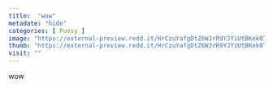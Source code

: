 ```yaml
---
title:  "wow"
metadate: "hide"
categories: [ Pussy ]
image: "https://external-preview.redd.it/HrCzuYafgDtZ6WJrR9YJYiUtBKek0TfBRiVPUmwDgb4.jpg?auto=webp&s=9a6a889f09dee5561f6f4aa129448aecdba86733"
thumb: "https://external-preview.redd.it/HrCzuYafgDtZ6WJrR9YJYiUtBKek0TfBRiVPUmwDgb4.jpg?width=640&crop=smart&auto=webp&s=4ed4e8f4e346cdba7112c9ab93a4751b8e4cea4b"
visit: ""
---
```

wow
